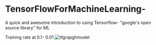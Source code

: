 # TensorFlowForMachineLearning-
A quick and awesome introduction to using Tensorflow- "google's open source library" for ML

Training rate at 0.1- 0.01
![tfgrapghmodel](https://user-images.githubusercontent.com/34624703/71891526-e6a96b80-3157-11ea-9fd6-15d9ee2292f0.png)
